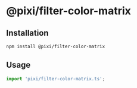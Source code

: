 # @pixi/filter-color-matrix

## Installation

```bash
npm install @pixi/filter-color-matrix
```

## Usage

```js
import 'pixi/filter-color-matrix.ts';
```